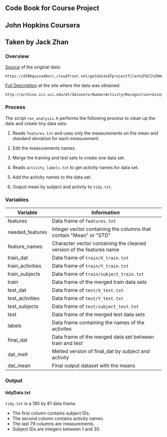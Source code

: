 ## Code Book for Course Project
## John Hopkins Coursera
## Taken by Jack Zhan

### Overview

[Source](https://d396qusza40orc.cloudfront.net/getdata%2Fprojectfiles%2FUCI%20HAR%20Dataset.zip) of the original data:

	https://d396qusza40orc.cloudfront.net/getdata%2Fprojectfiles%2FUCI%20HAR%20Dataset.zip

[Full Description](http://archive.ics.uci.edu/ml/datasets/Human+Activity+Recognition+Using+Smartphones) at the site where the data was obtained:

	http://archive.ics.uci.edu/ml/datasets/Human+Activity+Recognition+Using+Smartphones
	
### Process

The script `run_analysis.R` performs the following process to clean up the data
and create tiny data sets:

1. Reads `features.txt` and uses only the measurements on the mean and standard
   deviation for each measurement. 

2. Edit the measurements names.

3. Merge the training and test sets to create one data set.

4. Reads `activity_labels.txt` to get activity names for data set.

5. Add the activity names to the data set.

6. Output mean by subject and activity to `tidy.txt`.

### Variables

Variable | Information
--- | --- 
features | Data frame of `features.txt`
needed_features | Integer vector containing the columns that contain "Mean" or "STD"
feature_names | Character vector containing the cleaned version of the features name
train_dat | Data frame of `train/X_train.txt`
train_activities | Data frame of `train/Y_train.txt`
train_subjects | Data frame of `train/subject_train.txt`
train | Data frame of the merged train data sets
test_dat | Data frame of `test/X_test.txt`
test_activities | Data frame of `test/Y_test.txt`
test_subjects | Data frame of `test/subject_test.txt`
test | Data frame of the merged test data sets
labels | Data frame containing the names of the activites
final_dat | Data frame of the merged data set between train and test
dat_melt | Melted version of final_dat by subject and activity
dat_mean | Final output dataset with the means

### Output

#### tidyData.txt

`tidy.txt` is a 180 by 81 data frame.

- The first column contains subject IDs.
- The second column contains activity names.
- The last 79 columns are measurements.
- Subject IDs are integers between 1 and 30.